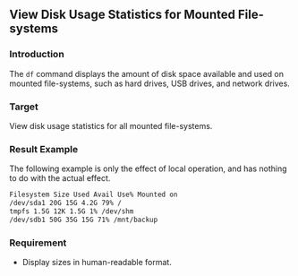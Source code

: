 ## View Disk Usage Statistics for Mounted File-systems

### Introduction

The `df` command displays the amount of disk space available and used on mounted file-systems, such as hard drives, USB drives, and network drives.

### Target

View disk usage statistics for all mounted file-systems.

### Result Example

The following example is only the effect of local operation, and has nothing to do with the actual effect.

```bash
Filesystem Size Used Avail Use% Mounted on
/dev/sda1 20G 15G 4.2G 79% /
tmpfs 1.5G 12K 1.5G 1% /dev/shm
/dev/sdb1 50G 35G 15G 71% /mnt/backup
```

### Requirement

- Display sizes in human-readable format.
